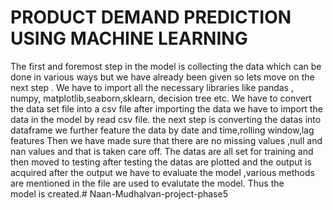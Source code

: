 # PRODUCT DEMAND PREDICTION USING MACHINE LEARNING

The first and foremost step in the model is collecting the data which can be done in various ways but we have already been given 
so lets move on the next step .
We have to import all the necessary libraries like pandas , numpy, matplotlib,seaborn,sklearn, decision tree etc.
We have to convert the data set file into a csv file
after importing the data we have to import the data in the model by read csv file.
the next step is converting the datas into dataframe
we further feature the data by date and time,rolling window,lag features
Then we have made sure that there are no missing values ,null and nan values and  that is taken care off.
The datas are all set for training and then moved to testing
after testing the datas are plotted and the output is acquired
after the output we have to evaluate the model ,various methods are mentioned in the file are used to evalutate the model.
Thus the model is created.# Naan-Mudhalvan-project-phase5
